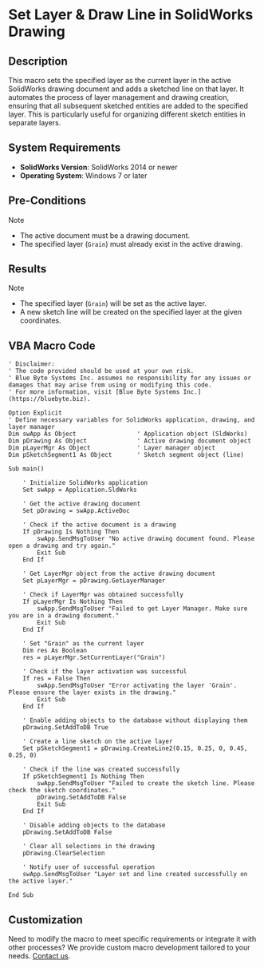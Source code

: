 # Set Layer & Draw Line in SolidWorks Drawing

## Description
This macro sets the specified layer as the current layer in the active SolidWorks drawing document and adds a sketched line on that layer. It automates the process of layer management and drawing creation, ensuring that all subsequent sketched entities are added to the specified layer. This is particularly useful for organizing different sketch entities in separate layers.

## System Requirements
- **SolidWorks Version**: SolidWorks 2014 or newer
- **Operating System**: Windows 7 or later

## Pre-Conditions
> [!NOTE]
> - The active document must be a drawing document.
> - The specified layer (`Grain`) must already exist in the active drawing.

## Results
> [!NOTE]
> - The specified layer (`Grain`) will be set as the active layer.
> - A new sketch line will be created on the specified layer at the given coordinates.

## VBA Macro Code

```vbnet
' Disclaimer:
' The code provided should be used at your own risk.  
' Blue Byte Systems Inc. assumes no responsibility for any issues or damages that may arise from using or modifying this code.  
' For more information, visit [Blue Byte Systems Inc.](https://bluebyte.biz).

Option Explicit
' Define necessary variables for SolidWorks application, drawing, and layer manager
Dim swApp As Object                 ' Application object (SldWorks)
Dim pDrawing As Object              ' Active drawing document object
Dim pLayerMgr As Object             ' Layer manager object
Dim pSketchSegment1 As Object       ' Sketch segment object (line)

Sub main()
    
    ' Initialize SolidWorks application
    Set swApp = Application.SldWorks
    
    ' Get the active drawing document
    Set pDrawing = swApp.ActiveDoc
    
    ' Check if the active document is a drawing
    If pDrawing Is Nothing Then
        swApp.SendMsgToUser "No active drawing document found. Please open a drawing and try again."
        Exit Sub
    End If
    
    ' Get LayerMgr object from the active drawing document
    Set pLayerMgr = pDrawing.GetLayerManager
    
    ' Check if LayerMgr was obtained successfully
    If pLayerMgr Is Nothing Then
        swApp.SendMsgToUser "Failed to get Layer Manager. Make sure you are in a drawing document."
        Exit Sub
    End If
    
    ' Set "Grain" as the current layer
    Dim res As Boolean
    res = pLayerMgr.SetCurrentLayer("Grain")
    
    ' Check if the layer activation was successful
    If res = False Then
        swApp.SendMsgToUser "Error activating the layer 'Grain'. Please ensure the layer exists in the drawing."
        Exit Sub
    End If
    
    ' Enable adding objects to the database without displaying them
    pDrawing.SetAddToDB True
    
    ' Create a line sketch on the active layer
    Set pSketchSegment1 = pDrawing.CreateLine2(0.15, 0.25, 0, 0.45, 0.25, 0)
    
    ' Check if the line was created successfully
    If pSketchSegment1 Is Nothing Then
        swApp.SendMsgToUser "Failed to create the sketch line. Please check the sketch coordinates."
        pDrawing.SetAddToDB False
        Exit Sub
    End If
    
    ' Disable adding objects to the database
    pDrawing.SetAddToDB False
    
    ' Clear all selections in the drawing
    pDrawing.ClearSelection
    
    ' Notify user of successful operation
    swApp.SendMsgToUser "Layer set and line created successfully on the active layer."

End Sub
```

## Customization
Need to modify the macro to meet specific requirements or integrate it with other processes? We provide custom macro development tailored to your needs. [Contact us](https://bluebyte.biz/contact).

